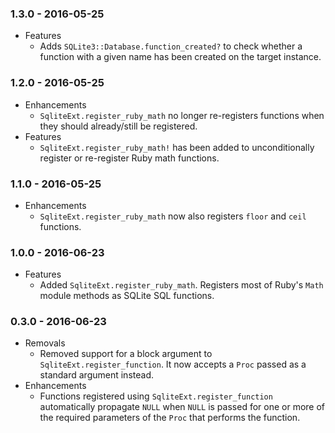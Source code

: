 ### 1.3.0 - 2016-05-25
* Features
  * Adds `SQLite3::Database.function_created?` to check whether a
    function with a given name has been created on the target instance.

### 1.2.0 - 2016-05-25
* Enhancements
  * `SqliteExt.register_ruby_math` no longer re-registers functions when
    they should already/still be registered.
* Features
  * `SqliteExt.register_ruby_math!` has been added to unconditionally
    register or re-register Ruby math functions.

### 1.1.0 - 2016-05-25
* Enhancements
  * `SqliteExt.register_ruby_math` now also registers `floor` and `ceil`
    functions.

### 1.0.0 - 2016-06-23
* Features
  * Added `SqliteExt.register_ruby_math`. Registers most of Ruby's `Math`
    module methods as SQLite SQL functions.

### 0.3.0 - 2016-06-23
* Removals
  * Removed support for a block argument to `SqliteExt.register_function`.
    It now accepts a `Proc` passed as a standard argument instead.
* Enhancements
  * Functions registered using `SqliteExt.register_function` automatically
    propagate `NULL` when `NULL` is passed for one or more of the required
    parameters of the `Proc` that performs the function.
